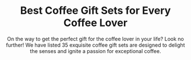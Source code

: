 ---
layout: post
title: Best Coffee Gift Sets for Every Coffee Lover
subtitle: On the way to get the perfect gift for the coffee lover in your life? Look no further! We have listed 35 exquisite coffee gift sets are designed to delight the senses and ignite a passion for exceptional coffee.
header-img: "img/post/2023/09/copied/coffee-gift-sets.jpg"
header-style: text
permalink: "/coffee-gift-sets/"
catalog: true
tags:
  - Recipients 
  - Men
---       